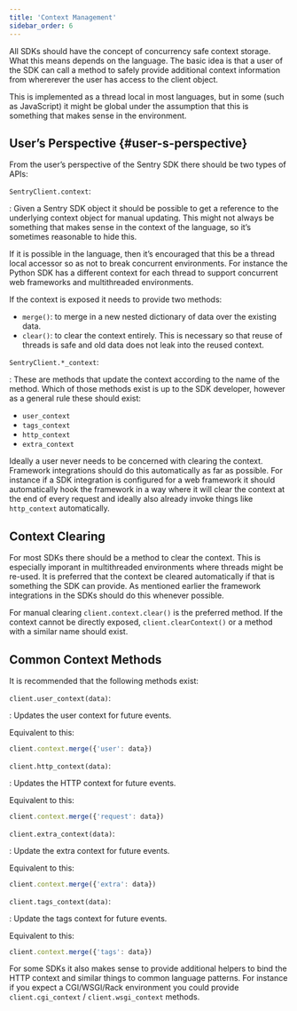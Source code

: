 ```yaml
---
title: 'Context Management'
sidebar_order: 6
---
```


All SDKs should have the concept of concurrency safe context storage. What this means depends on the language. The basic idea is that a user of the SDK can call a method to safely provide additional context information from whererever the user has access to the client object.

This is implemented as a thread local in most languages, but in some (such as JavaScript) it might be global under the assumption that this is something that makes sense in the environment.

## User’s Perspective {#user-s-perspective}

From the user’s perspective of the Sentry SDK there should be two types of APIs:

`SentryClient.context`:

: Given a Sentry SDK object it should be possible to get a reference to the underlying context object for manual updating. This might not always be something that makes sense in the context of the language, so it’s sometimes reasonable to hide this.

  If it is possible in the language, then it’s encouraged that this be a thread local accessor so as not to break concurrent environments. For instance the Python SDK has a different context for each thread to support concurrent web frameworks and multithreaded environments.

  If the context is exposed it needs to provide two methods:

  -   `merge()`: to merge in a new nested dictionary of data over the existing data.
  -   `clear()`: to clear the context entirely. This is necessary so that reuse of threads is safe and old data does not leak into the reused context.

`SentryClient.*_context`:

: These are methods that update the context according to the name of the method. Which of those methods exist is up to the SDK developer, however as a general rule these should exist:

  -   `user_context`
  -   `tags_context`
  -   `http_context`
  -   `extra_context`

Ideally a user never needs to be concerned with clearing the context. Framework integrations should do this automatically as far as possible. For instance if a SDK integration is configured for a web framework it should automatically hook the framework in a way where it will clear the context at the end of every request and ideally also already invoke things like `http_context` automatically.

## Context Clearing

For most SDKs there should be a method to clear the context. This is especially imporant in multithreaded environments where threads might be re-used. It is preferred that the context be cleared automatically if that is something the SDK can provide. As mentioned earlier the framework integrations in the SDKs should do this whenever possible.

For manual clearing `client.context.clear()` is the preferred method. If the context cannot be directly exposed, `client.clearContext()` or a method with a similar name should exist.

## Common Context Methods

It is recommended that the following methods exist:

`client.user_context(data)`:

: Updates the user context for future events.

  Equivalent to this:

  ```javascript
  client.context.merge({'user': data})
  ```

`client.http_context(data)`:

: Updates the HTTP context for future events.

  Equivalent to this:

  ```javascript
  client.context.merge({'request': data})
  ```

`client.extra_context(data)`:

: Update the extra context for future events.

  Equivalent to this:

  ```javascript
  client.context.merge({'extra': data})
  ```

`client.tags_context(data)`:

: Update the tags context for future events.

  Equivalent to this:

  ```javascript
  client.context.merge({'tags': data})
  ```

For some SDKs it also makes sense to provide additional helpers to bind the HTTP context and similar things to common language patterns. For instance if you expect a CGI/WSGI/Rack environment you could provide `client.cgi_context` / `client.wsgi_context` methods.
